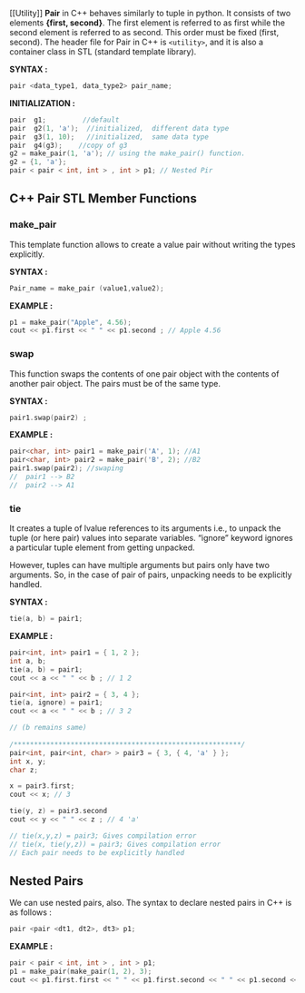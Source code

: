 [[Utility]] 
**Pair** in C++ behaves similarly to tuple in python. It consists of two elements **{first, second}**. The first element is referred to as first while the second element is referred to as second. This order must be fixed (first, second). The header file for Pair in C++ is `<utility>`, and it is also a container class in STL (standard template library).

**SYNTAX :**
```cpp
pair <data_type1, data_type2> pair_name;
```

**INITIALIZATION :**

```cpp
pair  g1;         //default
pair  g2(1, 'a');  //initialized,  different data type
pair  g3(1, 10);   //initialized,  same data type
pair  g4(g3);    //copy of g3
g2 = make_pair(1, 'a'); // using the make_pair() function.
g2 = {1, 'a'};
pair < pair < int, int > , int > p1; // Nested Pir
```

## C++ Pair STL Member Functions

### make_pair
This template function allows to create a value pair without writing the types explicitly.   

**SYNTAX :**
```cpp
Pair_name = make_pair (value1,value2);
```

**EXAMPLE :**
```cpp
p1 = make_pair("Apple", 4.56);
cout << p1.first << " " << p1.second ; // Apple 4.56
```

### swap
This function swaps the contents of one pair object with the contents of another pair object. The pairs must be of the same type.

**SYNTAX :**
```cpp
pair1.swap(pair2) ;
```

**EXAMPLE :**
```cpp
pair<char, int> pair1 = make_pair('A', 1); //A1
pair<char, int> pair2 = make_pair('B', 2); //B2
pair1.swap(pair2); //swaping 
//  pair1 --> B2
//  pair2 --> A1
```

### tie
It creates a tuple of lvalue references to its arguments i.e., to unpack the tuple (or here pair) values into separate variables.
“ignore” keyword ignores a particular tuple element from getting unpacked.   

However, tuples can have multiple arguments but pairs only have two arguments. So, in the case of pair of pairs, unpacking needs to be explicitly handled.

**SYNTAX :**
```cpp
tie(a, b) = pair1;
```

**EXAMPLE  :**

```cpp
pair<int, int> pair1 = { 1, 2 };
int a, b;
tie(a, b) = pair1;
cout << a << " " << b ; // 1 2

pair<int, int> pair2 = { 3, 4 };
tie(a, ignore) = pair1; 
cout << a << " " << b ; // 3 2

// (b remains same)
 
/********************************************************/
pair<int, pair<int, char> > pair3 = { 3, { 4, 'a' } };
int x, y;
char z;

x = pair3.first; 
cout << x; // 3

tie(y, z) = pair3.second  
cout << y << " " << z ; // 4 'a'

// tie(x,y,z) = pair3; Gives compilation error
// tie(x, tie(y,z)) = pair3; Gives compilation error
// Each pair needs to be explicitly handled
```

## Nested Pairs

We can use nested pairs, also. The syntax to declare nested pairs in C++ is as follows :

```cpp
pair <pair <dt1, dt2>, dt3> p1;
```

**EXAMPLE :**

```cpp
pair < pair < int, int > , int > p1;
p1 = make_pair(make_pair(1, 2), 3);
cout << p1.first.first << " " << p1.first.second << " " << p1.second << endl; // 1 2 3
```